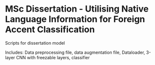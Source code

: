 # MSc Dissertation - Utilising Native Language Information for Foreign Accent Classification

Scripts for dissertation model

Includes: Data preprocessing file, data augmentation file, Dataloader, 3-layer CNN with freezable layers, classifier 
